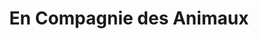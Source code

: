 ---
title: "En Compagnie des Animaux"
url: /cayenne/en-compagnie-des-animaux/
shop: animal de compagnie
---